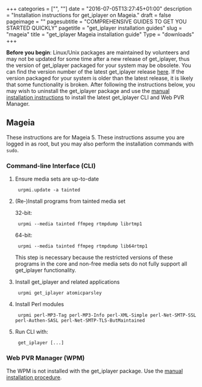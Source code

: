 +++
categories = ["", ""]
date = "2016-07-05T13:27:45+01:00"
description = "Installation instructions for get_iplayer on Mageia."
draft = false
pageimage = ""
pagesubtitle = "COMPREHENSIVE GUIDES TO GET YOU STARTED QUICKLY"
pagetitle = "get_iplayer installation guides"
slug = "mageia"
title = "get_iplayer Mageia installation guide"
Type = "downloads"
+++

**Before you begin**: Linux/Unix packages are maintained by volunteers and may not be updated for some time after a new release of get_iplayer, thus the version of get_iplayer packaged for your system may be obsolete. You can find the version number of the latest get_iplayer release [here](https://github.com/get-iplayer/get_iplayer/releases). If the version packaged for your system is older than the latest release, it is likely that some functionality is broken. After following the instructions below, you may wish to uninstall the get_iplayer package and use the [manual installation instructions](/wiki/unix) to install the latest get_iplayer CLI and Web PVR Manager.

## Mageia

These instructions are for Mageia 5. These instructions assume you are logged in as root, but you may also perform the installation commands with `sudo`.

### Command-line Interface (CLI)

1. Ensure media sets are up-to-date

        urpmi.update -a tainted

2. (Re-)Install programs from tainted media set

    32-bit:

        urpmi --media tainted ffmpeg rtmpdump librtmp1

    64-bit:

        urpmi --media tainted ffmpeg rtmpdump lib64rtmp1

    This step is necessary because the restricted versions of these programs in the core and non-free media sets do not fully support all get_iplayer functionality.

3. Install get_iplayer and related applications

        urpmi get_iplayer atomicparsley

4. Install Perl modules

        urpmi perl-MP3-Tag perl-MP3-Info perl-XML-Simple perl-Net-SMTP-SSL perl-Authen-SASL perl-Net-SMTP-TLS-ButMaintained

5. Run CLI with:

    	get_iplayer [...]

### Web PVR Manager (WPM)

The WPM is not installed with the get_iplayer package.  Use the [manual installation procedure](/wiki/unix/).
